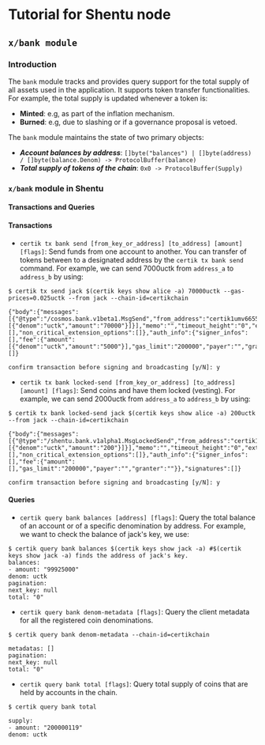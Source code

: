 ﻿# Tutorial for Shentu node


## `x/bank module`

### Introduction
The `bank` module tracks and provides query support for the total supply of all assets used in the application. It supports token transfer functionalities. For example,  the total supply is updated whenever a token is:

-   **Minted**: e.g, as part of the inflation mechanism.
-   **Burned**: e.g, due to slashing or if a governance proposal is vetoed.

The  `bank`  module maintains the state of two primary objects:
-   ***Account balances by address***:   `[]byte("balances") | []byte(address) / []byte(balance.Denom) -> ProtocolBuffer(balance)`
-   ***Total supply of tokens of the chain***: `0x0 -> ProtocolBuffer(Supply)`

### `x/bank` module in Shentu

#### Transactions and Queries 
#### **Transactions**
- `certik tx bank send [from_key_or_address] [to_address] [amount] [flags]`: Send funds from one account to another. You can transfer of tokens between to a designated address by the `certik tx bank send` command. For example, we can send 7000uctk from `address_a` to `address_b` by using:
```{engine='sh'}
$ certik tx send jack $(certik keys show alice -a) 70000uctk --gas-prices=0.025uctk --from jack --chain-id=certikchain

{"body":{"messages":[{"@type":"/cosmos.bank.v1beta1.MsgSend","from_address":"certik1umv6655pyhvzjtvvcy3dwkelc5wuvjz2m53pq4","to_address":"certik1sgyzkqhn04uja5urfkhmuszh8x2q9nu7dzeggu","amount":[{"denom":"uctk","amount":"70000"}]}],"memo":"","timeout_height":"0","extension_options":[],"non_critical_extension_options":[]},"auth_info":{"signer_infos":[],"fee":{"amount":[{"denom":"uctk","amount":"5000"}],"gas_limit":"200000","payer":"","granter":""}},"signatures":[]}

confirm transaction before signing and broadcasting [y/N]: y
```

- `certik tx bank locked-send [from_key_or_address] [to_address] [amount] [flags]`: Send coins and have them locked (vesting). For example, we can send 2000uctk from `address_a` to `address_b` by using:
```{engine='sh'
$ certik tx bank locked-send jack $(certik keys show alice -a) 200uctk --from jack --chain-id=certikchain

{"body":{"messages":[{"@type":"/shentu.bank.v1alpha1.MsgLockedSend","from_address":"certik1nc6v8tme0env488494ys09ld39dn9xzw6gc7we","to_address":"certik1f6fgmdrrxpvvhr0ngxq5fazs8mu5x9sljv2dky","unlocker_address":"","amount":[{"denom":"uctk","amount":"200"}]}],"memo":"","timeout_height":"0","extension_options":[],"non_critical_extension_options":[]},"auth_info":{"signer_infos":[],"fee":{"amount":[],"gas_limit":"200000","payer":"","granter":""}},"signatures":[]}

confirm transaction before signing and broadcasting [y/N]: y
```

#### **Queries**
- `certik query bank balances [address] [flags]`:  Query the total balance of an account or of a specific denomination by address. For example, we want to check the balance of jack's key, we use: 
```{engine = 'sh' 
$ certik query bank balances $(certik keys show jack -a) #$(certik keys show jack -a) finds the address of jack's key.
balances:
- amount: "99925000"
denom: uctk
pagination:
next_key: null
total: "0"
```
- `certik query bank denom-metadata [flags]`: Query the client metadata for all the registered coin denominations. 
```{engine = 'sh'}
$ certik query bank denom-metadata --chain-id=certikchain

metadatas: []
pagination:
next_key: null
total: "0"
```
- `certik query bank total [flags]`: Query total supply of coins that are held by accounts in the chain.
```{engine = 'sh'}
$ certik query bank total

supply:
- amount: "200000119"
denom: uctk
```
